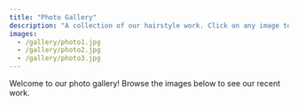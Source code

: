 ```yaml
---
title: "Photo Gallery"
description: "A collection of our hairstyle work. Click on any image to view it full size."
images:
  - /gallery/photo1.jpg
  - /gallery/photo2.jpg
  - /gallery/photo3.jpg
---
```


Welcome to our photo gallery! Browse the images below to see our recent work.
